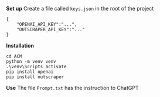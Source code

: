**Set up** 
Create a file called `keys.json` in the root of the project

	{
		"OPENAI_API_KEY":"...",
		"OUTSCRAPER_API_KEY":"..."
	}

**Installation**

    cd ACM
    python -m venv venv
    .\venv\Scripts activate
    pip install openai
    pip install outscraper

**Use**
The file `Prompt.txt` has the instruction to ChatGPT
